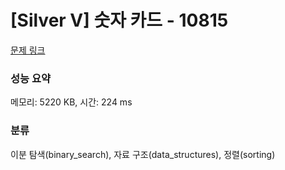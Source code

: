 # [Silver V] 숫자 카드 - 10815 

[문제 링크](https://www.acmicpc.net/problem/10815) 

### 성능 요약

메모리: 5220 KB, 시간: 224 ms

### 분류

이분 탐색(binary_search), 자료 구조(data_structures), 정렬(sorting)

